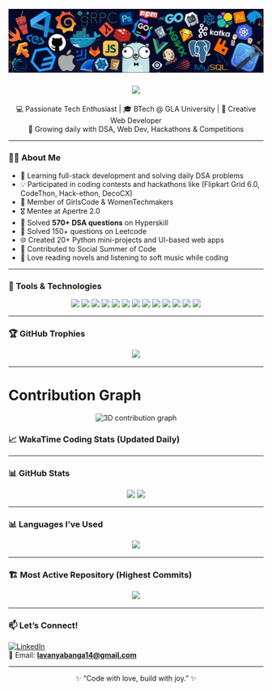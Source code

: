 <!-- 🌟 Aesthetic GitHub Mascot Image at the Top -->
<p align="center">
  <img src="https://raw.githubusercontent.com/SurajPratap10/SurajPratap10/master/banner.jpg" alt="GitHub Banner" />
</p>

<!-- Typing effect for your intro -->
<h3 align="center">
  <img src="https://readme-typing-svg.herokuapp.com?font=Fira+Code&pause=1000&color=F78DB6&width=435&lines=Hello%2C+I+am+Lavanya+Banga!;Aspiring+Software+Developer%F0%9F%92%BB;Loves+Web+Dev+%7C+DSA+%7C+Python" />
</h3>

<!-- Intro paragraph -->
<p align="center">
  💻 Passionate Tech Enthusiast | 🎓 BTech @ GLA University | 🌸 Creative Web Developer  
  <br/>
  🌱 Growing daily with DSA, Web Dev, Hackathons & Competitions
</p>

---

### 👩‍💻 About Me

- 🔭 Learning full-stack development and solving daily DSA problems  
- 💡 Participated in coding contests and hackathons like (Flipkart Grid 6.0, CodeThon, Hack-ethon, DecoCX)  
- 💼 Member of GirlsCode & WomenTechmakers  
- 🎖️ Mentee at Apertre 2.0  
- 🧠 Solved **570+ DSA questions** on Hyperskill  
- 🧠 Solved 150+ questions on Leetcode  
- 🌐 Created 20+ Python mini-projects and UI-based web apps  
- 🌸 Contributed to Social Summer of Code  
- 📖 Love reading novels and listening to soft music while coding  

---

### 🧰 Tools & Technologies

<p align="center">
  <img src="https://img.shields.io/badge/Python-3776AB?style=for-the-badge&logo=python&logoColor=white" />
  <img src="https://img.shields.io/badge/Java-ED8B00?style=for-the-badge&logo=java&logoColor=white" />
  <img src="https://img.shields.io/badge/C-00599C?style=for-the-badge&logo=c%2B%2B&logoColor=white" />
  <img src="https://img.shields.io/badge/HTML5-E34F26?style=for-the-badge&logo=html5&logoColor=white" />
  <img src="https://img.shields.io/badge/CSS3-1572B6?style=for-the-badge&logo=css3&logoColor=white" />
  <img src="https://img.shields.io/badge/JavaScript-F7DF1E?style=for-the-badge&logo=javascript&logoColor=black" />
  <img src="https://img.shields.io/badge/React-61DAFB?style=for-the-badge&logo=react&logoColor=black" />
  <img src="https://img.shields.io/badge/Node.js-339933?style=for-the-badge&logo=nodedotjs&logoColor=white" />
  <img src="https://img.shields.io/badge/Bootstrap-7952B3?style=for-the-badge&logo=bootstrap&logoColor=white" />
  <img src="https://img.shields.io/badge/TailwindCSS-38B2AC?style=for-the-badge&logo=tailwind-css&logoColor=white" />
  <img src="https://img.shields.io/badge/MySQL-00758F?style=for-the-badge&logo=mysql&logoColor=white" />
  <img src="https://img.shields.io/badge/MongoDB-4EA94B?style=for-the-badge&logo=mongodb&logoColor=white" />
  <img src="https://img.shields.io/badge/VSCode-007ACC?style=for-the-badge&logo=visual-studio-code&logoColor=white" />
</p>

---

### 🏆 GitHub Trophies

<p align="center">
  <img src="https://github-profile-trophy.vercel.app/?username=LavanyaBanga&theme=light&no-frame=true&row=1&column=7&margin-w=15&margin-h=15" />
</p>

---
# Contribution Graph
<p align="center">
  <img src="https://raw.githubusercontent.com/LavanyaBanga/LavanyaBanga/output/github-contribution-grid-snake.svg" alt="3D contribution graph" />
</p>

  


### 📈 WakaTime Coding Stats (Updated Daily)

<!--START_SECTION:waka-->
<!--END_SECTION:waka-->

---

### 📊 GitHub Stats

<p align="center">
  <img src="https://github-readme-stats.vercel.app/api?username=LavanyaBanga&show_icons=true&theme=radical" height="180px"/>
  <img src="https://github-readme-streak-stats.herokuapp.com/?user=LavanyaBanga&theme=radical" height="180px"/>
</p>

---

### 📊 Languages I’ve Used

<p align="center">
  <img src="https://github-readme-stats.vercel.app/api/top-langs/?username=LavanyaBanga&langs_count=10&layout=compact&theme=radical" />
</p>

---

### 🏗️ Most Active Repository (Highest Commits)

<p align="center">
  <img src="https://github-readme-stats.vercel.app/api/pin/?username=LavanyaBanga&repo=DSA-practice-daily&theme=radical" />
</p>

---

### 📫 Let’s Connect!

[![LinkedIn](https://img.shields.io/badge/-LinkedIn-blue?style=flat-square&logo=Linkedin&logoColor=white)](https://www.linkedin.com/in/lavanya-banga/)  
📧 Email: **lavanyabanga14@gmail.com**

---

<p align="center">✨ “Code with love, build with joy.” ✨</p>
